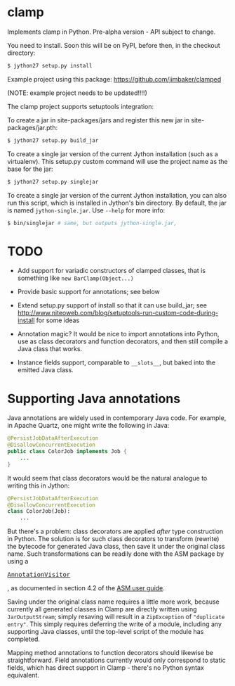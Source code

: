 clamp
=====

Implements clamp in Python. Pre-alpha version - API subject to change.

You need to install. Soon this will be on PyPI, before then, in the checkout directory:

````bash
$ jython27 setup.py install
````

Example project using this package:
https://github.com/jimbaker/clamped

(NOTE: example project needs to be updated!!!!)

The clamp project supports setuptools integration:

To create a jar in site-packages/jars and register this new jar in site-packages/jar.pth:

````bash
$ jython27 setup.py build_jar
````

To create a single jar version of the current Jython installation (such as a virtualenv). This setup.py custom command will use the project name as the base for the jar:

````bash
$ jython27 setup.py singlejar
````

To create a single jar version of the current Jython installation, you
can also run this script, which is installed in Jython's bin
directory. By default, the jar is named `jython-single.jar`. Use
`--help` for more info:

````bash
$ bin/singlejar # same, but outputs jython-single.jar, 
````


TODO
====

* Add support for variadic constructors of clamped classes, that is
  something like `new BarClamp(Object...)`

* Provide basic support for annotations; see below

* Extend setup.py support of install so that it can use build_jar; see
  http://www.niteoweb.com/blog/setuptools-run-custom-code-during-install
  for some ideas

* Annotation magic? It would be nice to import annotations into
  Python, use as class decorators and function decorators, and then
  still compile a Java class that works.

* Instance fields support, comparable to `__slots__`, but baked into
  the emitted Java class.


Supporting Java annotations
===========================

Java annotations are widely used in contemporary Java code. For
example, in Apache Quartz, one might write the following in Java:

````java
@PersistJobDataAfterExecution
@DisallowConcurrentExecution
public class ColorJob implements Job {
    ...
}
````

It would seem that class decorators would be the natural analogue to
writing this in Jython:

````python
@PersistJobDataAfterExecution
@DisallowConcurrentExecution
class ColorJob(Job):
    ...
````

But there's a problem: class decorators are applied *after* type
construction in Python. The solution is for such class decorators to
transform (rewrite) the bytecode for generated Java class, then save
it under the original class name. Such transformations can be readily
done with the ASM package by using a <pre>[AnnotationVisitor][]</pre>,
as documented in section 4.2 of the [ASM user guide][].

Saving under the original class name requires a little more work,
because currently all generated classes in Clamp are directly written
using `JarOutputStream`; simply resaving will result in a
`ZipException` of `"duplicate entry"`. This simply requires deferring
the write of a module, including any supporting Java classes, until
the top-level script of the module has completed.

Mapping method annotations to function decorators should likewise be
straightforward. Field annotations currently would only correspond to
static fields, which has direct support in Clamp - there's no Python
syntax equivalent.


<!-- references -->

  [AnnotationVisitor]: http://asm.ow2.org/asm40/javadoc/user/org/objectweb/asm/AnnotationVisitor.html
  [ASM user guide]: http://download.forge.objectweb.org/asm/asm4-guide.pdf
